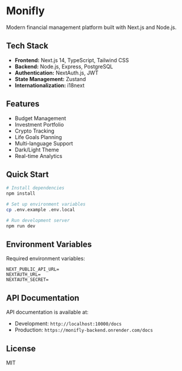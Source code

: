 # Monifly

Modern financial management platform built with Next.js and Node.js.

## Tech Stack

- **Frontend:** Next.js 14, TypeScript, Tailwind CSS
- **Backend:** Node.js, Express, PostgreSQL
- **Authentication:** NextAuth.js, JWT
- **State Management:** Zustand
- **Internationalization:** i18next

## Features

- Budget Management
- Investment Portfolio
- Crypto Tracking
- Life Goals Planning
- Multi-language Support
- Dark/Light Theme
- Real-time Analytics

## Quick Start

```bash
# Install dependencies
npm install

# Set up environment variables
cp .env.example .env.local

# Run development server
npm run dev
```

## Environment Variables

Required environment variables:

```env
NEXT_PUBLIC_API_URL=
NEXTAUTH_URL=
NEXTAUTH_SECRET=
```

## API Documentation

API documentation is available at:
- Development: `http://localhost:10000/docs`
- Production: `https://monifly-backend.onrender.com/docs`

## License

MIT